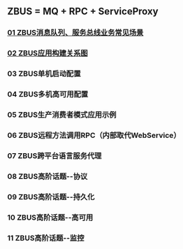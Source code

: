 ## ZBUS = MQ + RPC + ServiceProxy

### [01 ZBUS消息队列、服务总线业务常见场景](http://git.oschina.net/rushmore/zbus/blob/master/doc/01.%20ZBUS%E6%B6%88%E6%81%AF%E9%98%9F%E5%88%97%E3%80%81%E6%9C%8D%E5%8A%A1%E6%80%BB%E7%BA%BF%E4%B8%9A%E5%8A%A1%E5%B8%B8%E8%A7%81%E5%9C%BA%E6%99%AF.md?dir=0&filepath=doc%2F01.+ZBUS%E6%B6%88%E6%81%AF%E9%98%9F%E5%88%97%E3%80%81%E6%9C%8D%E5%8A%A1%E6%80%BB%E7%BA%BF%E4%B8%9A%E5%8A%A1%E5%B8%B8%E8%A7%81%E5%9C%BA%E6%99%AF.md&oid=95d26aae051c69d54584d2a6bf38630f6ff885ea&sha=76300e4f95ea897ddcdbc1ae866a3c6ee51f820e "ZBUS消息队列、服务总线业务常见场景") 


### [02 ZBUS应用构建关系图](http://git.oschina.net/rushmore/zbus/blob/master/doc/02.%20ZBUS%E5%BA%94%E7%94%A8%E6%9E%84%E5%BB%BA%E5%85%B3%E7%B3%BB%E5%9B%BE.md?dir=0&filepath=doc%2F02.+ZBUS%E5%BA%94%E7%94%A8%E6%9E%84%E5%BB%BA%E5%85%B3%E7%B3%BB%E5%9B%BE.md&oid=f3e26a5bea5f5a0217925d26d478e296b95b5091&sha=76300e4f95ea897ddcdbc1ae866a3c6ee51f820e "ZBUS应用构建关系图") 

### 03 ZBUS单机启动配置

### 04 ZBUS多机高可用配置

### 05 ZBUS生产消费者模式应用示例

### 06 ZBUS远程方法调用RPC（内部取代WebService）

### 07 ZBUS跨平台语言服务代理

### 08 ZBUS高阶话题--协议

### 09 ZBUS高阶话题--持久化

### 10 ZBUS高阶话题--高可用

### 11 ZBUS高阶话题--监控
